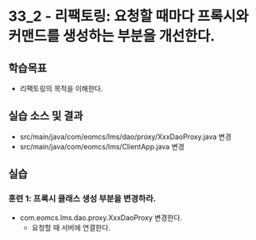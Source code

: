 # 33_2 - 리팩토링: 요청할 때마다 프록시와 커맨드를 생성하는 부분을 개선한다.

## 학습목표

- 리팩토링의 목적을 이해한다.

## 실습 소스 및 결과

- src/main/java/com/eomcs/lms/dao/proxy/XxxDaoProxy.java 변경
- src/main/java/com/eomcs/lms/ClientApp.java 변경

## 실습  

### 훈련 1: 프록시 클래스 생성 부분을 변경하라.

- com.eomcs.lms.dao.proxy.XxxDaoProxy 변경한다.
  - 요청할 때 서버에 연결한다.
